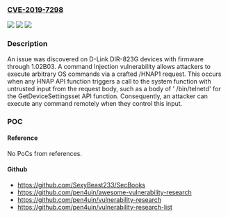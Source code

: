 ### [CVE-2019-7298](https://cve.mitre.org/cgi-bin/cvename.cgi?name=CVE-2019-7298)
![](https://img.shields.io/static/v1?label=Product&message=n%2Fa&color=blue)
![](https://img.shields.io/static/v1?label=Version&message=n%2Fa&color=blue)
![](https://img.shields.io/static/v1?label=Vulnerability&message=n%2Fa&color=brighgreen)

### Description

An issue was discovered on D-Link DIR-823G devices with firmware through 1.02B03. A command Injection vulnerability allows attackers to execute arbitrary OS commands via a crafted /HNAP1 request. This occurs when any HNAP API function triggers a call to the system function with untrusted input from the request body, such as a body of ' /bin/telnetd' for the GetDeviceSettingsset API function. Consequently, an attacker can execute any command remotely when they control this input.

### POC

#### Reference
No PoCs from references.

#### Github
- https://github.com/SexyBeast233/SecBooks
- https://github.com/pen4uin/awesome-vulnerability-research
- https://github.com/pen4uin/vulnerability-research
- https://github.com/pen4uin/vulnerability-research-list

